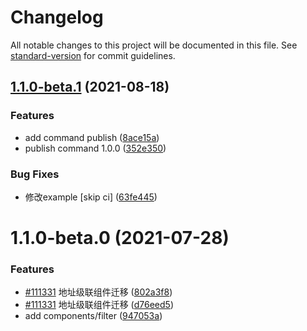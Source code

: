 # Changelog

All notable changes to this project will be documented in this file. See [standard-version](https://github.com/conventional-changelog/standard-version) for commit guidelines.

## [1.1.0-beta.1](https://github.com/cool-fe/winex-cli/compare/v1.1.13...v1.1.0-beta.1) (2021-08-18)


### Features

* add command publish ([8ace15a](https://github.com/cool-fe/winex-cli/commit/8ace15ad28755fddd48b1e0b87db4fa96216cdce))
* publish command 1.0.0 ([352e350](https://github.com/cool-fe/winex-cli/commit/352e350f218ca73f788f57e34501cbb4dc545804))


### Bug Fixes

* 修改example [skip ci] ([63fe445](https://github.com/cool-fe/winex-cli/commit/63fe445bf21f7d89eb3ed9737c0a927d99e3ba6e))

# 1.1.0-beta.0 (2021-07-28)


### Features

* [#111331](http://tfs2018-web.winning.com.cn:8080/tfs/WINNING-6.0/W.in-MVP/_git/winning-webmaterials-encounter/issues/111331) 地址级联组件迁移 ([802a3f8](http://tfs2018-web.winning.com.cn:8080/tfs/WINNING-6.0/W.in-MVP/_git/winning-webmaterials-encounter/commits/802a3f873f63847098bd183af4d6a805fa9543e2))
* [#111331](http://tfs2018-web.winning.com.cn:8080/tfs/WINNING-6.0/W.in-MVP/_git/winning-webmaterials-encounter/issues/111331) 地址级联组件迁移 ([d76eed5](http://tfs2018-web.winning.com.cn:8080/tfs/WINNING-6.0/W.in-MVP/_git/winning-webmaterials-encounter/commits/d76eed5e29e01ad22dcff1fa0b960df88ae4d1ec))
* add components/filter ([947053a](http://tfs2018-web.winning.com.cn:8080/tfs/WINNING-6.0/W.in-MVP/_git/winning-webmaterials-encounter/commits/947053a3f9a4c34dab20734b331eebb5bbee2cf2))
